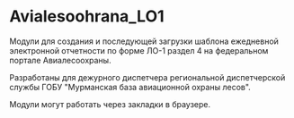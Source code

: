 # Avialesoohrana_LO1
Модули для создания и последующей загрузки шаблона ежедневной электронной отчетности по форме ЛО-1 раздел 4 на федеральном портале Авиалесоохраны.

Разработаны для дежурного диспетчера региональной диспетчерской службы ГОБУ "Мурманская база авиационной охраны лесов".

Модули могут работать через закладки в браузере.
